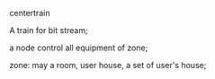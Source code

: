 centertrain

A train for bit stream;

a node control all equipment of zone;

zone: may a room, user house, a set of user's house;
